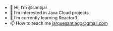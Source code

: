 - 👋 Hi, I’m @santijar
- 👀 I’m interested in Java Cloud projects
- 🌱 I’m currently learning Reactor3
- 📫 How to reach me jarquesantiago@gmail.com

<!---
santijar/santijar is a ✨ special ✨ repository because its `README.md` (this file) appears on your GitHub profile.
You can click the Preview link to take a look at your changes.
--->
